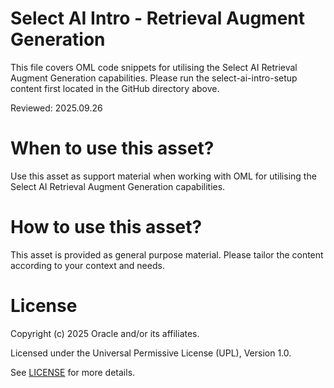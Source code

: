 # Select AI Intro - Retrieval Augment Generation
 
This file covers OML code snippets for utilising the Select AI Retrieval Augment Generation capabilities. Please run the select-ai-intro-setup content first located in the GitHub directory above.

Reviewed: 2025.09.26
 

# When to use this asset?

Use this asset as support material when working with OML for utilising the Select AI Retrieval Augment Generation capabilities.


# How to use this asset?

This asset is provided as general purpose material. Please tailor the content according to your context and needs.


# License
 
Copyright (c) 2025 Oracle and/or its affiliates.
 
Licensed under the Universal Permissive License (UPL), Version 1.0.
 
See [LICENSE](https://github.com/oracle-devrel/technology-engineering/blob/main/LICENSE) for more details.
